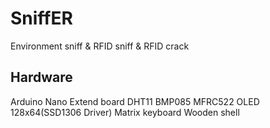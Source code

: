 # SniffER
Environment sniff &amp; RFID sniff &amp; RFID crack

## Hardware
Arduino Nano
Extend board
DHT11
BMP085
MFRC522
OLED 128x64(SSD1306 Driver)
Matrix keyboard
Wooden shell
